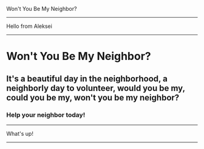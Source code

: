 Won't You Be My Neighbor?


*********
Hello from Aleksei
*********
# Won't You Be My Neighbor?

## It's a beautiful day in the neighborhood, a neighborly day to volunteer, would you be my, could you be my, won't you be my neighbor?

### Help your neighbor today!


**********
What's up!
**********

